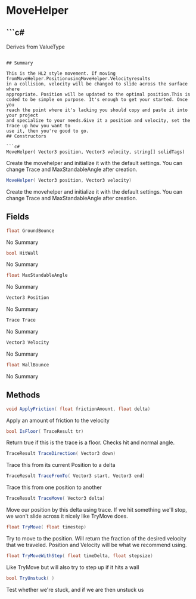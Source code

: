 # MoveHelper

## ```c#
Derives from ValueType
```

## Summary

This is the HL2 style movement. If moving fromMoveHelper.PositionusingMoveHelper.Velocityresults
in a collision, velocity will be changed to slide across the surface where
appropriate. Position will be updated to the optimal position.This is coded to be simple on purpose. It's enough to get your started. Once you
reach the point where it's lacking you should copy and paste it into your project
and specialize to your needs.Give it a position and velocity, set the Trace up how you want to
use it, then you're good to go.
## Constructors

```c#
MoveHelper( Vector3 position, Vector3 velocity, string[] solidTags) 
```
Create the movehelper and initialize it with the default settings.
You can change Trace and MaxStandableAngle after creation.
```c#
MoveHelper( Vector3 position, Vector3 velocity) 
```
Create the movehelper and initialize it with the default settings.
You can change Trace and MaxStandableAngle after creation.
## Fields

```c#
float GroundBounce
```
No Summary
```c#
bool HitWall
```
No Summary
```c#
float MaxStandableAngle
```
No Summary
```c#
Vector3 Position
```
No Summary
```c#
Trace Trace
```
No Summary
```c#
Vector3 Velocity
```
No Summary
```c#
float WallBounce
```
No Summary
## Methods

```c#
void ApplyFriction( float frictionAmount, float delta) 
```
Apply an amount of friction to the velocity
```c#
bool IsFloor( TraceResult tr) 
```
Return true if this is the trace is a floor. Checks hit and normal angle.
```c#
TraceResult TraceDirection( Vector3 down) 
```
Trace this from its current Position to a delta
```c#
TraceResult TraceFromTo( Vector3 start, Vector3 end) 
```
Trace this from one position to another
```c#
TraceResult TraceMove( Vector3 delta) 
```
Move our position by this delta using trace. If we hit something we'll stop,
we won't slide across it nicely like TryMove does.
```c#
float TryMove( float timestep) 
```
Try to move to the position. Will return the fraction of the desired velocity that we traveled.
Position and Velocity will be what we recommend using.
```c#
float TryMoveWithStep( float timeDelta, float stepsize) 
```
Like TryMove but will also try to step up if it hits a wall
```c#
bool TryUnstuck( ) 
```
Test whether we're stuck, and if we are then unstuck us
